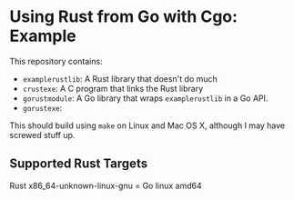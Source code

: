 # Using Rust from Go with Cgo: Example

This repository contains:

* `examplerustlib`: A Rust library that doesn't do much
* `crustexe`: A C program that links the Rust library
* `gorustmodule`: A Go library that wraps `examplerustlib` in a Go API.
* `gorustexe`:


This should build using `make` on Linux and Mac OS X, although I may have screwed stuff up.

## Supported Rust Targets

Rust x86_64-unknown-linux-gnu = Go linux amd64
